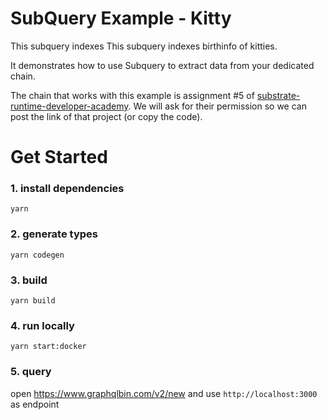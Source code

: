 # SubQuery Example - Kitty

This subquery indexes This subquery indexes birthinfo of kitties.

It demonstrates how to use Subquery to extract data from your dedicated chain.

The chain that works with this example is assignment #5 of [substrate-runtime-developer-academy](https://www.industryconnect.org/substrate-runtime-developer-academy/).
We will ask for their permission so we can post the link of that project (or copy the code).

# Get Started
### 1. install dependencies
```shell
yarn
```

### 2. generate types
```shell
yarn codegen
```

### 3. build
```shell
yarn build
```

### 4. run locally
```shell
yarn start:docker
```

### 5. query
open https://www.graphqlbin.com/v2/new
and use `http://localhost:3000` as endpoint
